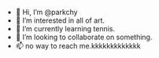 - 👋 Hi, I’m @parkchy
- 👀 I’m interested in all of art.
- 🌱 I’m currently learning tennis.
- 💞️ I’m looking to collaborate on something.
- 📫 no way to reach me.kkkkkkkkkkkkk

<!---
parkchy/parkchy is a ✨ special ✨ repository because its `README.md` (this file) appears on your GitHub profile.
You can click the Preview link to take a look at your changes.
--->
